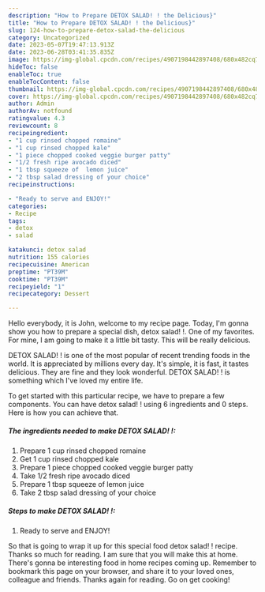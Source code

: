 ```yaml
---
description: "How to Prepare DETOX SALAD! ! the Delicious}"
title: "How to Prepare DETOX SALAD! ! the Delicious}"
slug: 124-how-to-prepare-detox-salad-the-delicious
category: Uncategorized
date: 2023-05-07T19:47:13.913Z
date: 2023-06-28T03:41:35.835Z
image: https://img-global.cpcdn.com/recipes/4907198442897408/680x482cq70/detox-salad-recipe-main-photo.jpg
hideToc: false
enableToc: true
enableTocContent: false
thumbnail: https://img-global.cpcdn.com/recipes/4907198442897408/680x482cq70/detox-salad-recipe-main-photo.jpg
cover: https://img-global.cpcdn.com/recipes/4907198442897408/680x482cq70/detox-salad-recipe-main-photo.jpg
author: Admin
authorAv: notfound
ratingvalue: 4.3
reviewcount: 8
recipeingredient:
- "1 cup rinsed chopped romaine"
- "1 cup rinsed chopped kale"
- "1 piece chopped cooked veggie burger patty"
- "1/2 fresh ripe avocado diced"
- "1 tbsp squeeze of  lemon juice"
- "2 tbsp salad dressing of your choice"
recipeinstructions:

- "Ready to serve and ENJOY!"
categories:
- Recipe
tags:
- detox
- salad

katakunci: detox salad 
nutrition: 155 calories
recipecuisine: American
preptime: "PT39M"
cooktime: "PT39M"
recipeyield: "1"
recipecategory: Dessert

---
```



Hello everybody, it is John, welcome to my recipe page. Today, I'm gonna show you how to prepare a special dish, detox salad! !. One of my favorites. For mine, I am going to make it a little bit tasty. This will be really delicious.



DETOX SALAD! ! is one of the most popular of recent trending foods in the world. It is appreciated by millions every day. It's simple, it is fast, it tastes delicious. They are fine and they look wonderful. DETOX SALAD! ! is something which I've loved my entire life.


To get started with this particular recipe, we have to prepare a few components. You can have detox salad! ! using 6 ingredients and 0 steps. Here is how you can achieve that.

<!--inarticleads1-->

##### The ingredients needed to make DETOX SALAD! !:

1. Prepare 1 cup rinsed chopped romaine
1. Get 1 cup rinsed chopped kale
1. Prepare 1 piece chopped cooked veggie burger patty
1. Take 1/2 fresh ripe avocado diced
1. Prepare 1 tbsp squeeze of  lemon juice
1. Take 2 tbsp salad dressing of your choice




<!--inarticleads2-->

##### Steps to make DETOX SALAD! !:


1. Ready to serve and ENJOY!



So that is going to wrap it up for this special food detox salad! ! recipe. Thanks so much for reading. I am sure that you will make this at home. There's gonna be interesting food in home recipes coming up. Remember to bookmark this page on your browser, and share it to your loved ones, colleague and friends. Thanks again for reading. Go on get cooking!
